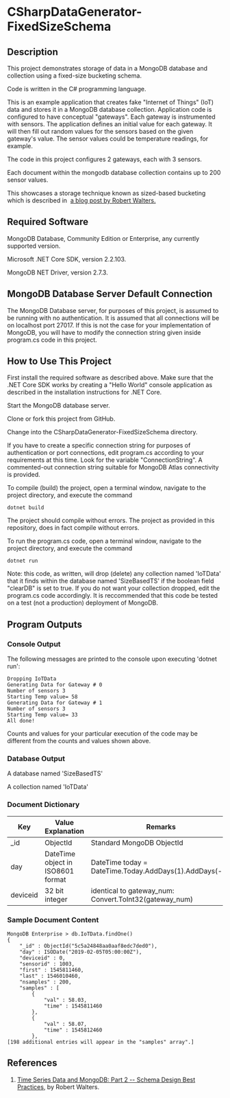 # CSharpDataGenerator-FixedSizeSchema

## Description

This project demonstrates storage of data in a MongoDB database and collection using a fixed-size bucketing schema.

Code is written in the C# programming language.

This is an example application that creates fake "Internet of Things" (IoT) data and stores it in a MongoDB database collection. Application code is configured to have conceptual "gateways". Each gateway is instrumented with sensors. The application defines an initial value for each gateway. It will then fill out random values for the sensors based on the given gateway's value. The sensor values could be temperature readings, for example.

The code in this project configures 2 gateways, each with 3 sensors.

Each document within the mongodb database collection contains up to 200 sensor values.

This showcases a storage technique known as sized-based bucketing which is described in 
[a blog post by Robert Walters.](https://www.mongodb.com/blog/post/time-series-data-and-mongodb-part-2-schema-design-best-practices)

## Required Software

MongoDB Database, Community Edition or Enterprise, any currently supported version.  

Microsoft .NET Core SDK, version 2.2.103. 

MongoDB NET Driver, version 2.7.3. 

## MongoDB Database Server Default Connection

The MongoDB Database server, for purposes of this project, is assumed to be running with no authentication. It is assumed that all connections will be on localhost port 27017. If this is not the case for your implementation of MongoDB, you will have to modify the connection string given inside program.cs code in this project.

## How to Use This Project

First install the required software as described above. Make sure that the .NET Core SDK works by creating a "Hello World" console application as described in the installation instructions for .NET Core.

Start the MongoDB database server. 

Clone or fork this project from GitHub.

Change into the CSharpDataGenerator-FixedSizeSchema directory.

If you have to create a specific connection string for purposes of authentication or port connections, edit program.cs according to your requirements at this time. Look for the variable "ConnectionString". A commented-out connection string suitable for MongoDB Atlas connectivity is provided.

To compile (build) the project, open a terminal window, navigate to the project directory, and execute the command 

```
dotnet build
```

The project should compile without errors. The project as provided in this repository, does in fact compile without errors.

To run the program.cs code, open a terminal window, navigate to the project directory, and execute the command

```
dotnet run
```

Note: this code, as written, will drop (delete) any collection named 'IoTData' that it finds within the database named 'SizeBasedTS' if the boolean field "clearDB" is set to true. If you do not want your collection dropped, edit the program.cs code accordingly. It is reccommended that this code be tested on a test (not a production) deployment of MongoDB. 

 
## Program Outputs
### Console Output
The following messages are printed to the console upon executing 'dotnet run':

```
Dropping IoTData
Generating Data for Gateway # 0
Number of sensors 3
Starting Temp value= 58
Generating Data for Gateway # 1
Number of sensors 3
Starting Temp value= 33
All done!
```

Counts and values for your particular execution of the code may be different from the counts and values shown above.

### Database Output
A database named 'SizeBasedTS'

A collection named 'IoTData'

### Document Dictionary


| Key | Value Explanation | Remarks |
| --- | --- | --- |
| _id | ObjectId | Standard MongoDB ObjectId |
| day | DateTime object in ISO8601 format | DateTime today = DateTime.Today.AddDays(1).AddDays(-1); |
| deviceid | 32 bit integer | identical to gateway_num: Convert.ToInt32(gateway_num) | 

### Sample Document Content

```
MongoDB Enterprise > db.IoTData.findOne()
{
	"_id" : ObjectId("5c5a24848aa0aaf8edc7ded0"),
	"day" : ISODate("2019-02-05T05:00:00Z"),
	"deviceid" : 0,
	"sensorid" : 1003,
	"first" : 1545811460,
	"last" : 1546010460,
	"nsamples" : 200,
	"samples" : [
		{
			"val" : 58.03,
			"time" : 1545811460
		},
		{
			"val" : 58.07,
			"time" : 1545812460
		},
[198 additional entries will appear in the "samples" array".]
```
## References

1. [Time Series Data and MongoDB: Part 2 -- Schema Design Best Practices](https://www.mongodb.com/blog/post/time-series-data-and-mongodb-part-2-schema-design-best-practices), by Robert Walters.
 
